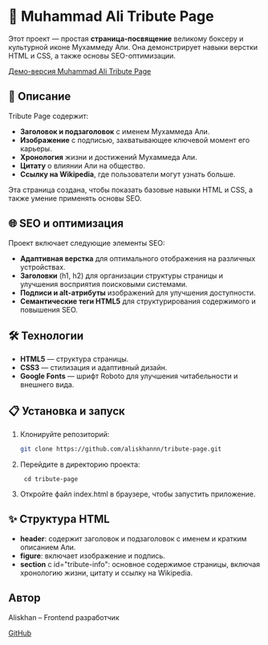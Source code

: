 ﻿# 🥊 Muhammad Ali Tribute Page

Этот проект — простая **страница-посвящение** великому боксеру и культурной иконе Мухаммеду Али. Она демонстрирует навыки верстки HTML и CSS, а также основы SEO-оптимизации.

[Демо-версия Muhammad Ali Tribute Page](https://aliskhannn.github.io/tribute-page/)

## 📜 Описание

Tribute Page содержит:

- **Заголовок и подзаголовок** с именем Мухаммеда Али.
- **Изображение** с подписью, захватывающее ключевой момент его карьеры.
- **Хронология** жизни и достижений Мухаммеда Али.
- **Цитату** о влиянии Али на общество.
- **Ссылку на Wikipedia**, где пользователи могут узнать больше.

Эта страница создана, чтобы показать базовые навыки HTML и CSS, а также умение применять основы SEO.

## 🌐 SEO и оптимизация

Проект включает следующие элементы SEO:

- **Адаптивная верстка** для оптимального отображения на различных устройствах.
- **Заголовки** (h1, h2) для организации структуры страницы и улучшения восприятия поисковыми системами.
- **Подписи и alt-атрибуты** изображений для улучшения доступности.
- **Семантические теги HTML5** для структурирования содержимого и повышения SEO.

## 🛠️ Технологии

- **HTML5** — структура страницы.
- **CSS3** — стилизация и адаптивный дизайн.
- **Google Fonts** — шрифт Roboto для улучшения читабельности и внешнего вида.

## 📋 Установка и запуск

1. Клонируйте репозиторий:

   ```bash
   git clone https://github.com/aliskhannn/tribute-page.git
   ```

2. Перейдите в директорию проекта:

   ```
    cd tribute-page
   ```

3. Откройте файл index.html в браузере, чтобы запустить приложение.

## ✨ Структура HTML

- **header**: содержит заголовок и подзаголовок с именем и кратким описанием Али.
- **figure**: включает изображение и подпись.
- **section** с id="tribute-info": основное содержимое страницы, включая хронологию жизни, цитату и ссылку на Wikipedia.

## Автор

Aliskhan – Frontend разработчик

[GitHub](https://github.com/Aliskhan228)

